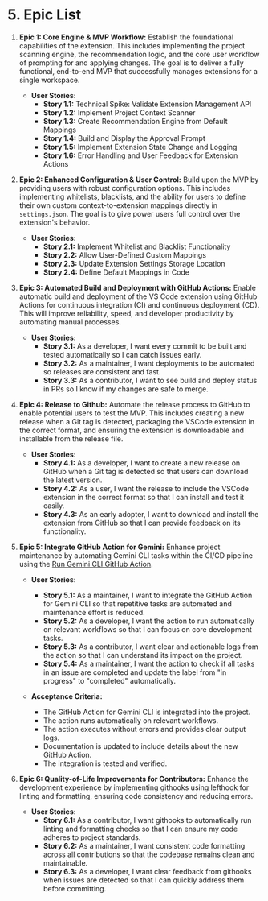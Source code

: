 # 5. Epic List

1. **Epic 1: Core Engine & MVP Workflow:** Establish the foundational capabilities of the extension. This includes
   implementing the project scanning engine, the recommendation logic, and the core user workflow of prompting for and
   applying changes. The goal is to deliver a fully functional, end-to-end MVP that successfully manages extensions for
   a single workspace.
   - **User Stories:**
     - **Story 1.1:** Technical Spike: Validate Extension Management API
     - **Story 1.2:** Implement Project Context Scanner
     - **Story 1.3:** Create Recommendation Engine from Default Mappings
     - **Story 1.4:** Build and Display the Approval Prompt
     - **Story 1.5:** Implement Extension State Change and Logging
     - **Story 1.6:** Error Handling and User Feedback for Extension Actions

2. **Epic 2: Enhanced Configuration & User Control:** Build upon the MVP by providing users with robust configuration
   options. This includes implementing whitelists, blacklists, and the ability for users to define their own custom
   context-to-extension mappings directly in `settings.json`. The goal is to give power users full control over the
   extension's behavior.
   - **User Stories:**
     - **Story 2.1:** Implement Whitelist and Blacklist Functionality
     - **Story 2.2:** Allow User-Defined Custom Mappings
     - **Story 2.3:** Update Extension Settings Storage Location
     - **Story 2.4:** Define Default Mappings in Code

3. **Epic 3: Automated Build and Deployment with GitHub Actions:** Enable automatic build and deployment of the VS Code
   extension using GitHub Actions for continuous integration (CI) and continuous deployment (CD). This will improve
   reliability, speed, and developer productivity by automating manual processes.
   - **User Stories:**
     - **Story 3.1:** As a developer, I want every commit to be built and tested automatically so I can catch issues
       early.
     - **Story 3.2:** As a maintainer, I want deployments to be automated so releases are consistent and fast.
     - **Story 3.3:** As a contributor, I want to see build and deploy status in PRs so I know if my changes are safe to
       merge.

4. **Epic 4: Release to Github:** Automate the release process to GitHub to enable potential users to test the MVP. This
   includes creating a new release when a Git tag is detected, packaging the VSCode extension in the correct format, and
   ensuring the extension is downloadable and installable from the release file.
   - **User Stories:**
     - **Story 4.1:** As a developer, I want to create a new release on GitHub when a Git tag is detected so that users
       can download the latest version.
     - **Story 4.2:** As a user, I want the release to include the VSCode extension in the correct format so that I can
       install and test it easily.
     - **Story 4.3:** As an early adopter, I want to download and install the extension from GitHub so that I can
       provide feedback on its functionality.

5. **Epic 5: Integrate GitHub Action for Gemini:** Enhance project maintenance by automating Gemini CLI tasks within the
   CI/CD pipeline using the [Run Gemini CLI GitHub Action](https://github.com/marketplace/actions/run-gemini-cli).
   - **User Stories:**
     - **Story 5.1:** As a maintainer, I want to integrate the GitHub Action for Gemini CLI so that repetitive tasks are
       automated and maintenance effort is reduced.
     - **Story 5.2:** As a developer, I want the action to run automatically on relevant workflows so that I can focus
       on core development tasks.
     - **Story 5.3:** As a contributor, I want clear and actionable logs from the action so that I can understand its
       impact on the project.
     - **Story 5.4:** As a maintainer, I want the action to check if all tasks in an issue are completed and update the
       label from "in progress" to "completed" automatically.

   - **Acceptance Criteria:**
     - The GitHub Action for Gemini CLI is integrated into the project.
     - The action runs automatically on relevant workflows.
     - The action executes without errors and provides clear output logs.
     - Documentation is updated to include details about the new GitHub Action.
     - The integration is tested and verified.

6. **Epic 6: Quality-of-Life Improvements for Contributors:** Enhance the development experience by implementing
   githooks using lefthook for linting and formatting, ensuring code consistency and reducing errors.
   - **User Stories:**
     - **Story 6.1:** As a contributor, I want githooks to automatically run linting and formatting checks so that I can
       ensure my code adheres to project standards.
     - **Story 6.2:** As a maintainer, I want consistent code formatting across all contributions so that the codebase
       remains clean and maintainable.
     - **Story 6.3:** As a developer, I want clear feedback from githooks when issues are detected so that I can quickly
       address them before committing.
